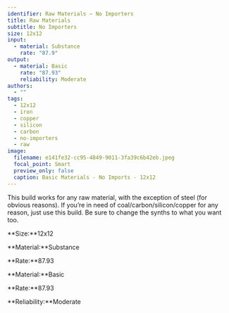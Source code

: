 ```yaml
---
identifier: Raw Materials – No Importers
title: Raw Materials
subtitle: No Importers
size: 12x12
input:
  - material: Substance
    rate: "87.9"
output:
  - material: Basic
    rate: "87.93"
    reliability: Moderate
authors:
  - ""
tags:
  - 12x12
  - iron
  - copper
  - silicon
  - carbon
  - no-importers
  - raw
image:
  filename: e141fe32-cc95-4849-9011-3fa39c6b42eb.jpeg
  focal_point: Smart
  preview_only: false
  caption: Basic Materials - No Imports - 12x12
---
```

This build works for any raw material, with the exception of steel (for obvious reasons). If you’re in need of coal/carbon/silicon/copper for any reason, just use this build. Be sure to change the synths to what you want too.

**Size:**12x12

**Material:**Substance

**Rate:**87.93

**Material:**Basic

**Rate:**87.93

**Reliability:**Moderate